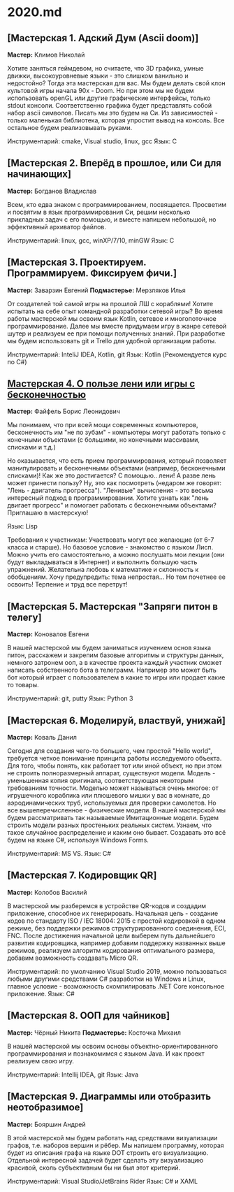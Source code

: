 # 2020.md

## [Мастерская 1. Адский Дум (Ascii doom)]
**Мастер:** Климов Николай

Хотите заняться геймдевом, но считаете, что 3D графика, умные движки, высокоуровневые языки - это слишком ванильно и недостойно? Тогда эта мастерская для вас. Мы будем делать свой клон культовой игры начала 90х - Doom. Но при этом мы не будем использовать openGL или другие графические интерфейсы, только stdout консоли. Соответственно графика будет представлять собой набор ascii символов.
Писать мы это будем на Си. Из зависимостей - только маленькая библиотека, которая упростит вывод на консоль. Все остальное будем реализовывать руками.

Инструментарий: cmake, Visual studio, linux, gcc
Язык: С

## [Мастерская 2. Вперёд в прошлое, или Си для начинающих]
**Мастер:** Богданов Владислав

Всем, кто едва знаком с программированием, посвящается. Просветим и посвятим в язык программирования Си, решим несколько прикладных задач с его помощью, и вместе напишем небольшой, но эффективный архиватор файлов.

Инструментарий: linux, gcc, winXP/7/10, minGW
Язык: С

## [Мастерская 3. Проектируем. Программируем. Фиксируем фичи.]
**Мастер:** Заварзин Евгений
**Подмастерье:** Мерзляков Илья

От создателей той самой игры на прошлой ЛШ с кораблями! Хотите испытать на себе опыт командной разработки сетевой игры? Во время работы мастерской мы освоим язык Kotlin, сетевое и многопоточное программирование. Далее мы вместе придумаем игру в жанре сетевой шутер и реализуем ее при помощи полученных знаний. При разработке мы будем использовать git и Trello для удобной организации работы.

Инструментарий: InteliJ IDEA, Kotlin, git
Язык: Kotlin (Рекомендуется курс по C#)

## [Мастерская 4. О пользе лени или игры с бесконечностью](https://github.com/ssyp-ru/ssyp20-ws04)
**Мастер:** Файфель Борис Леонидович

Мы понимаем, что при всей мощи современных компьютеров, бесконечность им "не по зубам" - компьютеры могут работать только с конечными объектами (с большими, но конечными массивами, списками и т.д.)

Но оказывается, что есть прием программирования, который позволяет манипулировать и бесконечными объектами (например, бесконечными списками)! Как же это достигается? С помощью.. лени! А разве лень может принести пользу? Ну, это как посмотреть (недаром же говорят: "Лень - двигатель прогресса"). "Ленивые" вычисления - это весьма интересный подход в программировании. Хотите узнать как "лень двигает прогресс" и помогает работать с бесконечными объектами? Приглашаю в мастерскую!

Язык: Lisp

Требования к участникам: Участвовать могут все желающие (от 6-7 класса и старше). Но базовое условие - знакомство с языком Лисп. Можно учить его самостоятельно, а можно послушать мои лекции (они будут выкладываться в Интернет) и выполнить большую часть упражнений. Желательна любовь к математике и склонность к обобщениям. Хочу предупредить: тема непростая... Но тем почетнее ее освоить! Терпение и труд все перетрут!

## [Мастерская 5. Мастерская "Запряги питон в телегу]
**Мастер:** Коновалов Евгени

В нашей мастерской мы будем заниматься изучением основ языка питон, расскажем и закрепим базовые алгоритмы и структуры данных, немного затронем ооп, а в качестве проекта каждый участник сможет написать собственного бота в телеграмм. Например это может быть бот который играет с пользователем в какие то игры или продает какие то товары.

Инструментарий: git, putty
Язык: Python 3

## [Мастерская 6. Моделируй, властвуй, унижай]
**Мастер:** Коваль Данил

Сегодня для создания чего-то большего, чем простой "Hello world", требуется четкое понимание принципа работы исследуемого объекта. Для того, чтобы понять, как работает тот или иной объект, но при этом не строить полноразмерный аппарат, существуют модели. Модель - уменьшенная копия оригинала, соответствующая некоторым требованиям точности. Моделью может называться очень многое: от игрушечного кораблика или плюшевого мишки у вас в комнате, до аэродинамических труб, используемых для проверки самолетов. Но все вышеперечисленное - физические модели. В нашей мастерской мы будем рассматривать так называемые Имитационные модели.
Будем строить модели разных простеньких реальных систем. Узнаем, что такое случайное распределение и каким оно бывает. Создавать это всё будем на языке С#, используя Windows Forms.

Инструментарий: MS VS.
Язык: С#

## [Мастерская 7. Кодировщик QR]
**Мастер:** Колобов Василий

В мастерской мы разберемся в устройстве QR-кодов и создадим приложение, способное их генерировать. Начальная цель - создание кодов по стандарту ISO / IEC 18004: 2015 с простой кодировкой в одном режиме, без поддержки режимов структурированного соединения, ECI, FNC. После достижения начальной цели выберем путь дальнейшего развития кодировщика, например добавим поддержку названных выше режимов, реализуем алгоритм кодирования оптимального размера, добавим возможность создавать Micro QR.

Инструментарий: по умолчанию Visual Studio 2019, можно пользоваться любыми другими средствами C# разработки на Windows и Linux, главное условие - возможность скомпилировать .NET Core консольное приложение.
Язык: С#

## [Мастерская 8. ООП для чайников]
**Мастер:** Чёрный Никита
**Подмастерье:** Косточка Михаил

В нашей мастерской мы освоим основы объектно-ориентированного программирования и познакомимся с языком Java. И как проект реализуем свою игру.

Инструментарий: Intellij IDEA, git
Язык: Java

## [Мастерская 9. Диаграммы или отобразить неотобразимое]
**Мастер:** Бояршин Андрей

В этой мастерской мы будем работать над средствами визуализации графов, т.е. наборов вершин и рёбер. Мы напишем программу, которая будет из описания графа на языке DOT строить его визуализацию. Отдельной интересной задачей будет сделать эту визуализацию красивой, сколь субъективным бы ни был этот критерий.

Инструментарий: Visual Studio/JetBrains Rider
Язык: C# и XAML
